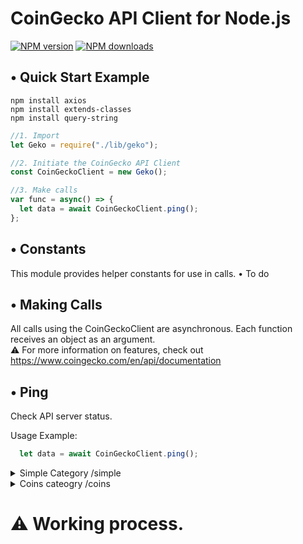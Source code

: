 # CoinGecko API Client for Node.js

<span class="badge-npmversion"><a href="https://npmjs.org/package/coingeckoclient" title="View this project on NPM"><img src="https://img.shields.io/npm/v/coingeckoclient.svg" alt="NPM version"/></a></span>
<span class="badge-npmdownloads"><a href="https://npmjs.org/package/coingeckoclient" title="View this project on NPM"><img src="https://img.shields.io/npm/dm/coingeckoclient.svg" alt="NPM downloads" /></a></span>
## • Quick Start Example

```
npm install axios
npm install extends-classes
npm install query-string
```
```javascript
//1. Import 
let Geko = require("./lib/geko");

//2. Initiate the CoinGecko API Client
const CoinGeckoClient = new Geko();

//3. Make calls
var func = async() => {
  let data = await CoinGeckoClient.ping();
};
```

## • Constants

This module provides helper constants for use in calls.
• To do
## • Making Calls
All calls using the CoinGeckoClient are asynchronous.
Each function receives an object as an argument.<br>
:warning: For more information on features, check out https://www.coingecko.com/en/api/documentation

## • Ping

Check API server status.

Usage Example:
```javascript
  let data = await CoinGeckoClient.ping();
```
<details>
  <summary>Simple Category /simple</summary>
<br>

### Function price
| Argument      | Type | Optional |
| ------------- | ------------- |  ------------- |
| ids  | array  | false|
| vs_currencies  | array  |true|

```javascript
  let params = {
    ids:["btc"],
    vs_currencies:["eur"],
  }
  let data = await CoinGeckoClient.simple.price(params);
```
### Function tokenPrice

| Argument      | Type | Optional |
| ------------- | ------------- |  ------------- |
| id  | path  | false|
| vs_currencies  | array  |true|
| contract_addresses  | array  |false|
```javascript
 let params = {
    id:"ethereum",
    vs_currencies:["eur"],
    contract_addresses:["0xe41d2489571d322189246dafa5ebde1f4699f498"]
  }
  let data = await CoinGeckoClient.simple.price(params);
```

### Function supportedVsCurrencies
```javascript
  let data = await CoinGeckoClient.simple.supportedVsCurrencies();
```
</details>
 
<details>
  <summary>Coins cateogry /coins</summary>
  <br>
  
  ### Function all
  ```javascript
     let data = await CoinGeckoClient.coins.all();
  ```
  ### Function list
  ```javascript
     let data = await CoinGeckoClient.coins.list();
  ```
  ### Function markets
  | Argument      | Type | Optional |
| ------------- | ------------- |  ------------- |
| ids  | array  | false|
| vs_currency  |  string |true|
  ```javascript
     let params = {
        ids:["btc"],
        vs_currencies:"eur"
     }
     let data = await CoinGeckoClient.coins.markets(params);
  ```
  ### Function id
| Argument      | Type | Optional |
| ------------- | ------------- |  ------------- |
| id  | string  | false|

  
  ```javascript
  let params = {
        id:"btc",
   }
   let data = await CoinGeckoClient.coins.markets(params);
  ```
  
  ### Function tickers
| Argument      | Type | Optional |
| ------------- | ------------- |  ------------- |
| id  | string  | false|

  
  ```javascript
  let params = {
        id:"btc",
   }
   let data = await CoinGeckoClient.coins.tickers(params);
  ```
  
  ### Function history
| Argument      | Type | Optional |
| ------------- | ------------- |  ------------- |
| id  | string  | false|
| date | string dd-mm-yyyy| false|
  
  ```javascript
  let params = {
        id:"btc",
        date:"19-12-2022"
   }
   let data = await CoinGeckoClient.coins.date(params);
  ```
  
### Function marketChart
| Argument      | Type | Optional |
| ------------- | ------------- |  ------------- |
| id  | string  | false|
| vs_currencies  | string  |true|
| days | string | false|

```javascript
  let params = {
    id:["btc"],
    vs_currencies:"eur",
    days:"1"
  }
  let data = await CoinGeckoClient.simple.marketChart(params);
```
### Function marketChartRange
| Argument      | Type | Optional |
| ------------- | ------------- |  ------------- |
| id  | string  | false|
| vs_currencies  | string  |true|
| from | string  unix | false|
| to | string  unix | false|

```javascript
  let params = {
    id:["btc"],
    vs_currencies:"eur",
    from:"1392577232",
    to:"1422577232"
  }
  let data = await CoinGeckoClient.simple.marketChartRange(params);
```
  
### Function ohlc
| Argument      | Type | Optional |
| ------------- | ------------- |  ------------- |
| id  | string  | false|
| vs_currencies  | string  |true|
| days | string | false|

```javascript
  let params = {
    id:["btc"],
    vs_currencies:"eur",
    days:"1"
  }
  let data = await CoinGeckoClient.simple.ohlc(params);
```
</details>

#  :warning: Working process.
